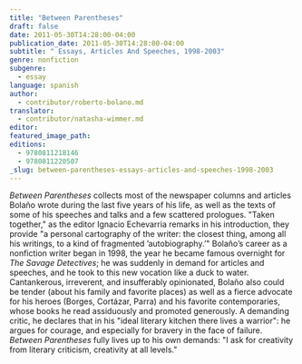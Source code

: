 ```yaml
---
title: "Between Parentheses"
draft: false
date: 2011-05-30T14:28:00-04:00
publication_date: 2011-05-30T14:28:00-04:00
subtitle: " Essays, Articles And Speeches, 1998-2003"
genre: nonfiction
subgenre:
  - essay
language: spanish
author:
  - contributor/roberto-bolano.md
translator:
  - contributor/natasha-wimmer.md
editor:
featured_image_path:
editions:
  - 9780811218146
  - 9780811220507
_slug: between-parentheses-essays-articles-and-speeches-1998-2003
---
```


_Between Parentheses_ collects most of the newspaper columns and articles Bolaño wrote during the last five years of his life, as well as the texts of some of his speeches and talks and a few scattered prologues. "Taken together," as the editor Ignacio Echevarria remarks in his introduction, they provide "a personal cartography of the writer: the closest thing, among all his writings, to a kind of fragmented ’autobiography.’" Bolaño’s career as a nonfiction writer began in 1998, the year he became famous overnight for _The Savage Detectives_; he was suddenly in demand for articles and speeches, and he took to this new vocation like a duck to water. Cantankerous, irreverent, and insufferably opinionated, Bolaño also could be tender (about his family and favorite places) as well as a fierce advocate for his heroes (Borges, Cortázar, Parra) and his favorite contemporaries, whose books he read assiduously and promoted generously. A demanding critic, he declares that in his "ideal literary kitchen there lives a warrior": he argues for courage, and especially for bravery in the face of failure. _Between Parentheses_ fully lives up to his own demands: "I ask for creativity from literary criticism, creativity at all levels."

